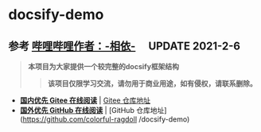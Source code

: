 # **docsify-demo**
## 参考 **[哔哩哔哩作者：-相依-](https://space.bilibili.com/343154012)** &emsp;**UPDATE 2021-2-6**
> **本项目为大家提供一个较完整的docsify框架结构**
>> **该项目仅限学习交流，请勿用于商业用途，如有侵权，请联系删除。**

-  **[国内优先 Gitee 在线阅读](https://mochazi.gitee.io/docsify-demo)** | [Gitee 仓库地址](https://gitee.com/mochazi/docsify-demo)
-  **[国外优先 GitHub 在线阅读](https://colorful-ragdoll.github.io/docsify-demo)** | [GitHub 仓库地址](https://github.com/colorful-ragdoll
/docsify-demo)

